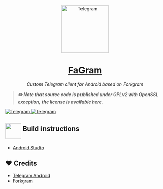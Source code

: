 <div align="center">

<img alt="Telegram" width="150x" src="https://github.com/FajoX1/fagramdesktop/blob/dev/Telegram/Resources/art/icon512@2x.png?raw=true">

<h1><a href='https://t.me/FAgramNews'>FaGram</a></h1>

*Custom Telegram client for Android based on Forkgram*

</div>

> ***✏️ Note that source code is published under GPLv2 with OpenSSL exception, the license is available here.***

<a href="https://t.me/FAgramNews">
<img alt="Telegram" src="https://img.shields.io/badge/Telegram_Channel-0a0a0a?style=for-the-badge&logo=telegram">
</a>
<a href="https://t.me/FAgramChat">
<img alt="Telegram" src="https://img.shields.io/badge/Telegram_Chat-0a0a0a?style=for-the-badge&logo=telegram">
</a>

## <h2><img src="https://github.com/hikariatama/assets/raw/master/1326-command-window-line-flat.webp" height="50" align="middle"> Build instructions</h2>
* [Android Studio](https://github.com/C0dwiz/TelegramAndroid/blob/dev/build_instruction.md)

## ❤️ Credits

* [Telegram Android](https://github.com/telegramdesktop/tdesktop)
* [Forkgram](https://github.com/forkgram/TelegramAndroid)